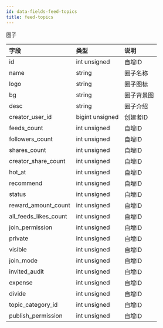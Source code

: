 ```yaml
---
id: data-fields-feed-topics
title: feed-topics
---
```


圈子

| 字段 | 类型 | 说明 |
| :- | :- | :- |
| id | int unsigned | 自增ID |
| name | string | 圈子名称 |
| logo | string | 圈子图标 |
| bg | string | 圈子背景图 |
| desc | string | 圈子介绍  |
| creator_user_id | bigint unsigned | 创建者ID |
| feeds_count | int unsigned | 自增ID |
| followers_count | int unsigned | 自增ID |
| shares_count | int unsigned | 自增ID |
| creator_share_count | int unsigned | 自增ID |
| hot_at | int unsigned | 自增ID |
| recommend | int unsigned | 自增ID |
| status | int unsigned | 自增ID |
| reward_amount_count | int unsigned | 自增ID |
| all_feeds_likes_count | int unsigned | 自增ID |
| join_permission | int unsigned | 自增ID |
| private | int unsigned | 自增ID |
| visible | int unsigned | 自增ID |
| join_mode | int unsigned | 自增ID |
| invited_audit | int unsigned | 自增ID |
| expense | int unsigned | 自增ID |
| divide | int unsigned | 自增ID |
| topic_category_id | int unsigned | 自增ID |
| publish_permission | int unsigned | 自增ID |
